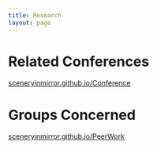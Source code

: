 ```yaml
---
title: Research
layout: page
---
```

<!--
![Profile Image]({{ site.url }}/{{ site.picture }})
-->


# Related Conferences

[sceneryinmirror.github.io/Conference](http://sceneryinmirror.github.io/Conference)

# Groups Concerned

[sceneryinmirror.github.io/PeerWork](http://sceneryinmirror.github.io/PeerWork)
